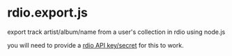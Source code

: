 rdio.export.js
==============

export track artist/album/name from a user's collection in rdio using node.js

you will need to provide a [rdio API key/secret](http://developer.rdio.com/) for this to work.
